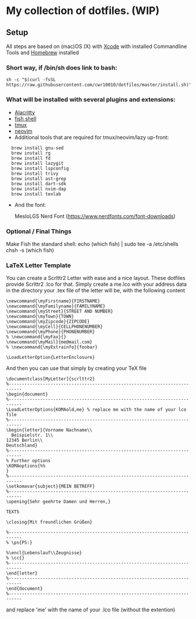 # My collection of dotfiles. (WIP)

## Setup

All steps are based on (mac)OS (X) with [Xcode](https://developer.apple.com/xcode/) with installed Commandline Tools and [Homebrew](http://brew.sh) installed

### Short way, if /bin/sh does link to bash:

    sh -c "$(curl -fsSL https://raw.githubusercontent.com/cwr10010/dotfiles/master/install.sh)"

### What will be installed with several plugins and extensions:

- [Alacritty](https://github.com/alacritty/alacritty)
- [fish shell](https://fishshell.com)
- [tmux](https://github.com/tmux/tmux)
- [neovim](https://neovim.io)
- Additional tools that are required for tmux/neovim/lazy up-front:

```
  brew install gnu-sed
  brew install rg
  brew install fd
  brew install lazygit
  brew install lspconfig
  brew install trivy
  brew install ast-grep
  brew install dart-sdk
  brew install nvim-dap
  brew install texlab
```

- And the font:

  MesloLGS Nerd Font (https://www.nerdfonts.com/font-downloads)

### Optional / Final Things

Make Fish the standard shell:
echo (which fish) | sudo tee -a /etc/shells
chsh -s (which fish)

### LaTeX Letter Template

You can create a Scrlttr2 Letter with ease and a nice layout. These dotfiles provide Scrlttr2 .lco for that. Simply create a me.lco with your address data in the directory your .tex file of the letter will be, with the following content

    \newcommand{\myFirstname}{FIRSTNAME}
    \newcommand{\myFamilyname}{FAMILYNAME}
    \newcommand{\myStreet}{STREET AND NUMBER}
    \newcommand{\myTown}{TOWN}
    \newcommand{\myZipcode}{ZIPCODE}
    \newcommand{\myCell}{CELLPHONENUMBER}
    \newcommand{\myPhone}{PHONENUMBER}
    % \newcommand{\myFax}{}
    \newcommand{\myMail}{me@mail.com}
    % \newcommand{\myExtrainfo}{foobar}

    \LoadLetterOption{LetterEnclosure}

And then you can use that simply by creating your TeX file

    \documentclass[MyLetter]{scrlttr2}
    %---------------------------------------------------------------------------
    \begin{document}
    %---------------------------------------------------------------------------
    \LoadLetterOptions{KOMAold,me} % replace me with the name of your lco file
    %---------------------------------------------------------------------------
    \begin{letter}{Vorname Nachname\\
      Beispielstr. 1\\
    12345 Berlin\\
    Deutschland}
    %---------------------------------------------------------------------------
    % Further options
    \KOMAoptions{%%
    }
    %---------------------------------------------------------------------------
    \setkomavar{subject}{MEIN BETREFF}
    %---------------------------------------------------------------------------
    \opening{Sehr geehrte Damen und Herren,}

    TEXT5

    \closing{Mit freundlichen Grüßen}

    %---------------------------------------------------------------------------
    % \ps{PS:}

    %\encl{Lebenslauf\\Zeugnisse}
    % \cc{}
    %---------------------------------------------------------------------------
    \end{letter}
    %---------------------------------------------------------------------------
    \end{document}
    %---------------------------------------------------------------------------

and replace 'me' with the name of your .lco file (without the extention)
